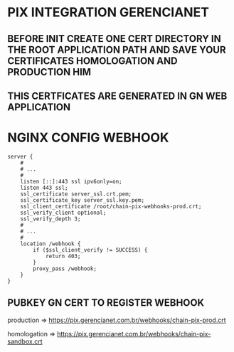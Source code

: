 # PIX INTEGRATION GERENCIANET

## BEFORE INIT CREATE ONE CERT DIRECTORY IN THE ROOT APPLICATION PATH AND SAVE YOUR CERTIFICATES HOMOLOGATION AND PRODUCTION HIM

## THIS CERTFICATES ARE GENERATED IN GN WEB APPLICATION

# NGINX CONFIG WEBHOOK

```
server {
    #
    # ...
    #
    listen [::]:443 ssl ipv6only=on;
    listen 443 ssl;
    ssl_certificate server_ssl.crt.pem;
    ssl_certificate_key server_ssl.key.pem;
    ssl_client_certificate /root/chain-pix-webhooks-prod.crt;
    ssl_verify_client optional;
    ssl_verify_depth 3;
    #
    # ...
    #
    location /webhook {
        if ($ssl_client_verify != SUCCESS) {
            return 403;
        }
        proxy_pass /webhook;
    }
}
```

## PUBKEY GN CERT TO REGISTER WEBHOOK

production => https://pix.gerencianet.com.br/webhooks/chain-pix-prod.crt

homologation => https://pix.gerencianet.com.br/webhooks/chain-pix-sandbox.crt

